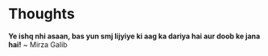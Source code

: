 # Thoughts

**Ye ishq nhi asaan, bas yun smj lijyiye ki aag ka dariya hai aur doob ke jana hai!** ~ Mirza Galib
